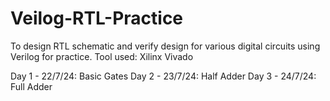 # Veilog-RTL-Practice
To design RTL schematic and verify design for various digital circuits using Verilog for practice.
Tool used: Xilinx Vivado 

Day 1 - 22/7/24: Basic Gates
Day 2 - 23/7/24: Half Adder
Day 3 - 24/7/24: Full Adder
